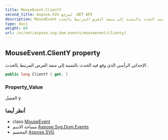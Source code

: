 ```yaml
---
title: MouseEvent.ClientY
second_title: Aspose.SVG لمرجع .NET API
description: MouseEvent ملكية. الإحداثي الرأسي الذي وقع فيه الحدث بالنسبة إلى منفذ العرض المرتبط بالحدث .
type: docs
weight: 60
url: /ar/net/aspose.svg.dom.events/mouseevent/clienty/
---
```

## MouseEvent.ClientY property

الإحداثي الرأسي الذي وقع فيه الحدث بالنسبة إلى منفذ العرض المرتبط بالحدث .

```csharp
public long ClientY { get; }
```

### Property_Value

العميل y.

### أنظر أيضا

* class [MouseEvent](../)
* مساحة الاسم [Aspose.Svg.Dom.Events](../../mouseevent/)
* المجسم [Aspose.SVG](../../../)


